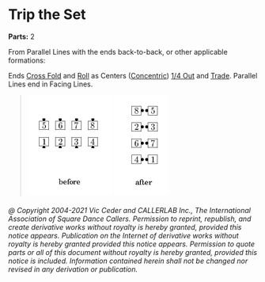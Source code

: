 
# Trip the Set
**Parts:** 2  

From Parallel Lines with the
ends back-to-back, or other applicable formations:

Ends [Cross Fold](../ms/fold.md)
and [Roll](../plus/anything_and_roll.md)
as Centers ([Concentric](../c1/concentric_concept.md))
[1/4 Out](../a1/quarter_in.md) and [Trade](../b2/trade.md).
Parallel Lines end in Facing Lines.

> 
> ![alt](trip_the_set-1.png)
> ![alt](trip_the_set-2.png)
> 

###### @ Copyright 2004-2021 Vic Ceder and CALLERLAB Inc., The International Association of Square Dance Callers. Permission to reprint, republish, and create derivative works without royalty is hereby granted, provided this notice appears. Publication on the Internet of derivative works without royalty is hereby granted provided this notice appears. Permission to quote parts or all of this document without royalty is hereby granted, provided this notice is included. Information contained herein shall not be changed nor revised in any derivation or publication.
